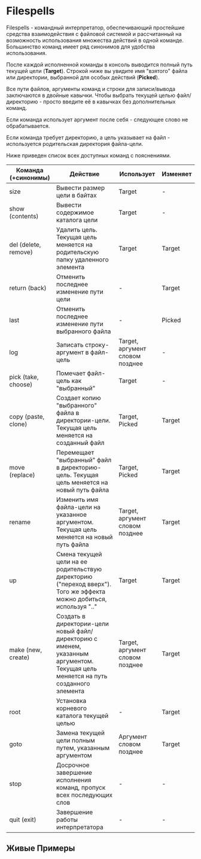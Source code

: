 # Filespells
Filespells - командный интерпретатор, обеспечивающий простейшие средства взаимодействия с файловой системой и рассчитанный на возможность использования множества действий в одной команде. Большинство команд имеет ряд синонимов для удобства использования.

После каждой исполненной команды в консоль выводится полный путь текущей цели (**Target**).
Строкой ниже вы увидите имя "взятого" файла или директории, выбранной для особых действий (**Picked**).

Все пути файлов, аргументы команд и строки для записи/вывода заключаются в двойные кавычки.
Чтобы выбрать текущей целью файл/директорию - просто введите её в кавычках без дополнительных команд.

Если команда использует аргумент после себя - следующее слово не обрабатывается.

Если команда требует директорию, а цель указывает на файл - используется родительская директория файла-цели.

Ниже приведен список всех доступных команд с пояснениями.

Команда (+синонимы)  |                        Действие                    |    Использует     |  Изменяет
---------------------|----------------------------------------------------|-------------------|-----------
size                 | Вывести размер цели в байтах                       | Target            | -
show (contents)      | Вывести содержимое каталога цели                   | Target            | -
del (delete, remove) | Удалить цель. Текущая цель меняется на родительскую папку удаленного элемента | Target   | Target
return (back)        | Отменить последнее изменение пути цели             | -                 | Target
last                 | Отменить последнее изменение пути выбранного файла | -                 | Picked
log                  | Записать строку-аргумент в файл-цель                        | Target, аргумент словом позднее  | -
pick (take, choose)  | Помечает файл-цель как "выбранный"                 | Target            | -
copy (paste, clone)  | Создает копию "выбранного" файла в директории-цели. Текущая цель меняется на созданный файл | Target, Picked            | Target
move (replace)       | Перемещает "выбранный" файл в директорию-цель. Текущая цель меняется на новый путь файла | Target, Picked            | Target
rename               | Изменить имя файла-цели на указанное аргументом. Текущая цель меняется на новый путь файла | Target, аргумент словом позднее | Target
up                   | Смена текущей цели на ее родительствую директорию ("переход вверх"). Того же эффекта можно добиться, используя ".." | Target         | Target
make (new, create)   | Создать в директории-цели новый файл/директорию с именем, указанным аргументом. Текущая цель меняется на путь созданного элемента | Target, аргумент словом позднее  | Target
root                 | Установка корневого каталога текущей целью | -            | Target
goto                 | Замена текущей цели полным путем, указанным аргументом | Аргумент словом позднее   | Target
stop                 | Досрочное завершение исполнения команд, пропуск всех последующих слов | -            | -
quit (exit)          | Завершение работы интерпретатора | -            | -


## Живые Примеры
